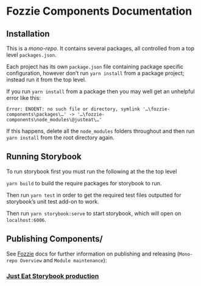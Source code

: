# Fozzie Components Documentation


## Installation

This is a _mono-repo_.  It contains several packages, all controlled from a top level `packages.json`.

Each project has its own `package.json` file containing package specific configuration, however don’t run `yarn install` from a package project; instead run it from the top level.

If you run `yarn install` from a package then you may well get an unhelpful error like this:

```none
Error: ENOENT: no such file or directory, symlink '…\fozzie-components\packages\…' -> '…\fozzie-components\node_modules\@justeat\…'
```

If this happens, delete all the `node_modules` folders throughout and then run `yarn install` from the root directory again.


## Running Storybook

To run storybook first you must run the following at the the top level

`yarn build` to build the require packages for storybook to run.

Then run `yarn test` in order to get the required test files outputted for storybook’s unit test add-on to work.

Then run `yarn storybook:serve` to start storybook, which will open on `localhost:6006`.


## Publishing Components/

See [Fozzie](/https://fozzie.just-eat.com/documentation/open-source/) docs for further information on publishing and releasing (`Mono-repo Overview` and `Module maintenance`):

### [Just Eat Storybook production](https://justeat.github.io/fozzie-components/@justeat/storybook/index.html)
